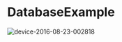 # DatabaseExample
![device-2016-08-23-002818](https://cloud.githubusercontent.com/assets/21012323/17880440/cd54f0c4-68c8-11e6-89da-d7cad354ef2d.png)
